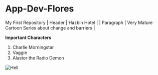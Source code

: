 # App-Dev-Flores
My First Repository
| Header | Hazbin Hotel |
| Paragraph | Very Mature Cartoon Series about change and barriers |

**Important Characters**
1. Charlie Morningstar
2. Vaggie
3. Alastor the Radio Demon

![Hell](https://pbs.twimg.com/media/FhWkcUTUYAIg5wo?format=jpg&name=large)
